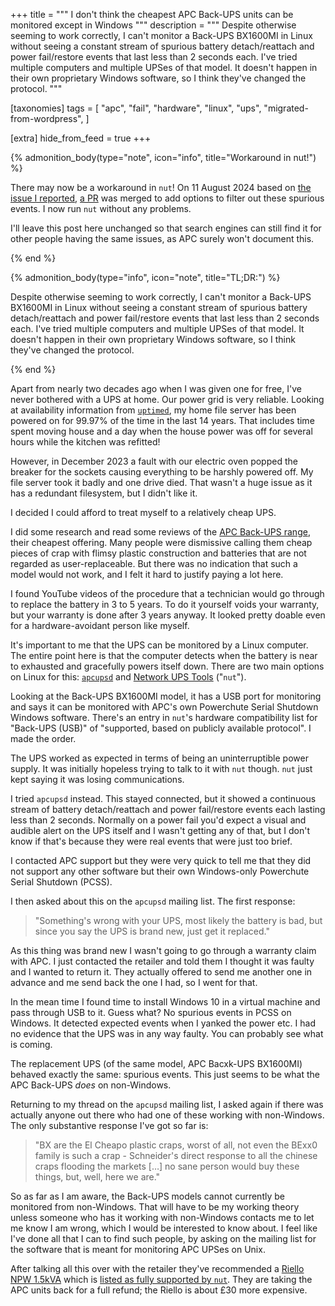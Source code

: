 +++
title = """
I don't think the cheapest APC Back-UPS units can be monitored except in
Windows
"""
description = """
Despite otherwise seeming to work correctly, I can't monitor a Back-UPS
BX1600MI in Linux without seeing a constant stream of spurious battery
detach/reattach and power fail/restore events that last less than 2 seconds
each. I've tried multiple computers and multiple UPSes of that model. It
doesn't happen in their own proprietary Windows software, so I think
they've changed the protocol.
"""

[taxonomies]
tags = [
    "apc",
    "fail",
    "hardware",
    "linux",
    "ups",
    "migrated-from-wordpress",
]

[extra]
hide_from_feed = true
+++

{% admonition_body(type="note", icon="info", title="Workaround in nut!") %}

There may now be a workaround in `nut`! On 11 August 2024 based on [the issue
I reported][nut-issue], [a PR][nut-pr] was merged to add options to filter out
these spurious events. I now run `nut` without any problems.

[nut-issue]: https://github.com/networkupstools/nut/issues/2347
[nut-pr]: https://github.com/networkupstools/nut/pull/2565

I'll leave this post here unchanged so that search engines can still find it
for other people having the same issues, as APC surely won't document this.

{% end %}

{% admonition_body(type="info", icon="note", title="TL;DR:") %}

Despite otherwise seeming to work correctly, I can't monitor a Back-UPS
BX1600MI in Linux without seeing a constant stream of spurious battery
detach/reattach and power fail/restore events that last less than 2 seconds
each. I've tried multiple computers and multiple UPSes of that model. It
doesn't happen in their own proprietary Windows software, so I think they've
changed the protocol.

{% end %}

Apart from nearly two decades ago when I was given one for free, I've never
bothered with a UPS at home. Our power grid is very reliable. Looking at
availability information from [`uptimed`][uptimed], my home file server has
been powered on for 99.97% of the time in the last 14 years. That includes
time spent moving house and a day when the house power was off for several
hours while the kitchen was refitted!

[uptimed]: https://github.com/rpodgorny/uptimed

However, in December 2023 a fault with our electric oven popped the breaker
for the sockets causing everything to be harshly powered off. My file server
took it badly and one drive died. That wasn't a huge issue as it has a
redundant filesystem, but I didn't like it.

I decided I could afford to treat myself to a relatively cheap UPS.

I did some research and read some reviews of the [APC Back-UPS
range][apc-back-ups], their cheapest offering. Many people were dismissive
calling them cheap pieces of crap with flimsy plastic construction and
batteries that are not regarded as user-replaceable. But there was no
indication that such a model would not work, and I felt it hard to justify
paying a lot here.

[apc-back-ups]:
  https://www.apc.com/uk/en/product/BX1600MI/apc-backups-1600va-tower-230v-6x-iec-c13-outlets-avr/?%3Frange=61883-backups&selectedNodeId=27590290410

I found YouTube videos of the procedure that a technician would go through to
replace the battery in 3 to 5 years. To do it yourself voids your warranty,
but your warranty is done after 3 years anyway. It looked pretty doable even
for a hardware-avoidant person like myself.

It's important to me that the UPS can be monitored by a Linux computer. The
entire point here is that the computer detects when the battery is near to
exhausted and gracefully powers itself down. There are two main options on
Linux for this: [`apcupsd`][apcupsd] and [Network UPS Tools][nut] ("`nut`").

[apcupsd]: http://www.apcupsd.org/
[nut]: https://networkupstools.org/index.html

Looking at the Back-UPS BX1600MI model, it has a USB port for monitoring and
says it can be monitored with APC's own Powerchute Serial Shutdown Windows
software. There's an entry in `nut`'s hardware compatibility list for
"Back-UPS (USB)" of "supported, based on publicly available protocol". I made
the order.

The UPS worked as expected in terms of being an uninterruptible power supply.
It was initially hopeless trying to talk to it with `nut` though. `nut` just
kept saying it was losing communications.

I tried `apcupsd` instead. This stayed connected, but it showed a continuous
stream of battery detach/reattach and power fail/restore events each lasting
less than 2 seconds. Normally on a power fail you'd expect a visual and
audible alert on the UPS itself and I wasn't getting any of that, but I don't
know if that's because they were real events that were just too brief.

I contacted APC support but they were very quick to tell me that they did not
support any other software but their own Windows-only Powerchute Serial
Shutdown (PCSS).

I then asked about this on the `apcupsd` mailing list. The first response:

> "Something's wrong with your UPS, most likely the battery is bad, but since
> you say the UPS is brand new, just get it replaced."

As this thing was brand new I wasn't going to go through a warranty claim with
APC. I just contacted the retailer and told them I thought it was faulty and I
wanted to return it. They actually offered to send me another one in advance
and me send back the one I had, so I went for that.

In the mean time I found time to install Windows 10 in a virtual machine and
pass through USB to it. Guess what? No spurious events in PCSS on Windows. It
detected expected events when I yanked the power etc. I had no evidence that
the UPS was in any way faulty. You can probably see what is coming.

The replacement UPS (of the same model, APC Bacxk-UPS BX1600MI) behaved
exactly the same: spurious events. This just seems to be what the APC Back-UPS
_does_ on non-Windows.

Returning to my thread on the `apcupsd` mailing list, I asked again if there
was actually anyone out there who had one of these working with non-Windows.
The only substantive response I've got so far is:

> "BX are the El Cheapo plastic craps, worst of all, not even the BExx0 family
> is such a crap - Schneider's direct response to all the chinese craps
> flooding the markets \[…\] no sane person would buy these things, but, well,
> here we are."

So as far as I am aware, the Back-UPS models cannot currently be monitored
from non-Windows. That will have to be my working theory unless someone who
has it working with non-Windows contacts me to let me know I am wrong, which I
would be interested to know about. I feel like I've done all that I can to
find such people, by asking on the mailing list for the software that is meant
for monitoring APC UPSes on Unix.

After talking all this over with the retailer they've recommended a [Riello
NPW 1.5kVA][riello-npw] which is [listed as fully supported by
`nut`][nut-riello]. They are taking the APC units back for a full refund; the
Riello is about £30 more expensive.

[riello-npw]: https://www.riello-ups.co.uk/products/1-ups/63-net-power
[nut-riello]:
  https://networkupstools.org/stable-hcl.html?manufacturer=Riello&model=NPW%20600/800/1000/1500/2000
